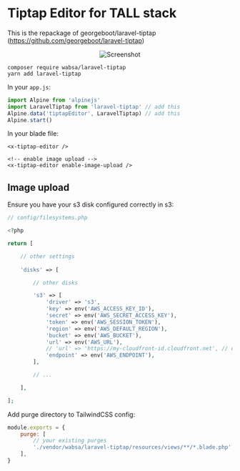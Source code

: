 # Tiptap Editor for TALL stack
This is the repackage of georgeboot/laravel-tiptap (https://github.com/georgeboot/laravel-tiptap)

<p align="center"><img src="/screenshot.png" alt="Screenshot"></p>

```
composer require wabsa/laravel-tiptap
yarn add laravel-tiptap
```

In your `app.js`:

```js
import Alpine from 'alpinejs'
import LaravelTiptap from 'laravel-tiptap' // add this
Alpine.data('tiptapEditor', LaravelTiptap) // add this
Alpine.start()
```

In your blade file:
```blade
<x-tiptap-editor />

<!-- enable image upload -->
<x-tiptap-editor enable-image-upload />
```

## Image upload
Ensure you have your s3 disk configured correctly in s3:
```php
// config/filesystems.php

<?php

return [

    // other settings
    
    'disks' => [

        // other disks 

        's3' => [
            'driver' => 's3',
            'key' => env('AWS_ACCESS_KEY_ID'),
            'secret' => env('AWS_SECRET_ACCESS_KEY'),
            'token' => env('AWS_SESSION_TOKEN'),
            'region' => env('AWS_DEFAULT_REGION'),
            'bucket' => env('AWS_BUCKET'),
            'url' => env('AWS_URL'),
            // 'url' => 'https://my-cloudfront-id.cloudfront.net', // optional: if you use cloudfront or some other cdn in front of s3
            'endpoint' => env('AWS_ENDPOINT'),
        ],

        // ...

    ],

];
```

Add purge directory to TailwindCSS config:
```js
module.exports = {
    purge: [
        // your existing purges
        './vendor/wabsa/laravel-tiptap/resources/views/**/*.blade.php',
    ],
}
```
